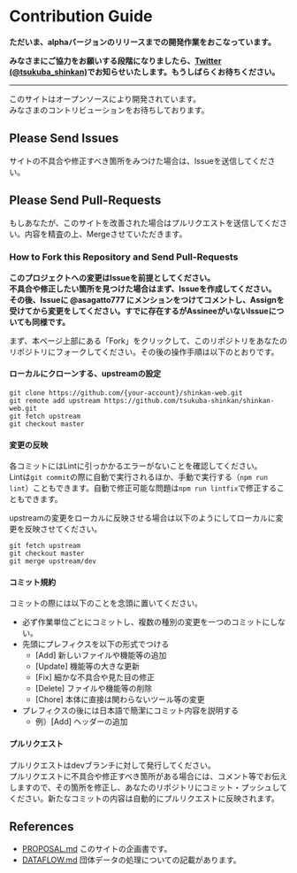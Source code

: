 # Contribution Guide

**ただいま、alphaバージョンのリリースまでの開発作業をおこなっています。**

**みなさまにご協力をお願いする段階になりましたら、[Twitter (@tsukuba_shinkan)](https://twitter.com/tsukuba_shinkan)でお知らせいたします。もうしばらくお待ちください。**

---

このサイトはオープンソースにより開発されています。  
みなさまのコントリビューションをお待ちしております。

## Please Send Issues
サイトの不具合や修正すべき箇所をみつけた場合は、Issueを送信してください。

## Please Send Pull-Requests
もしあなたが、このサイトを改善された場合はプルリクエストを送信してください。内容を精査の上、Mergeさせていただきます。
### How to Fork this Repository and Send Pull-Requests
**このプロジェクトへの変更はIssueを前提としてください。  
不具合や修正したい箇所を見つけた場合はまず、Issueを作成してください。  
その後、Issueに @asagatto777 にメンションをつけてコメントし、Assignを受けてから変更をしてください。すでに存在するがAssineeがいないIssueについても同様です。**  


まず、本ページ上部にある「Fork」をクリックして、このリポジトリをあなたのリポジトリにフォークしてください。その後の操作手順は以下のとおりです。

#### ローカルにクローンする、upstreamの設定
```console
git clone https://github.com/{your-account}/shinkan-web.git
git remote add upstream https://github.com/tsukuba-shinkan/shinkan-web.git
git fetch upstream
git checkout master
```

#### 変更の反映
各コミットにはLintに引っかかるエラーがないことを確認してください。  
Lintは`git commit`の際に自動で実行されるほか、手動で実行する（`npm run lint`）こともできます。自動で修正可能な問題は`npm run lintfix`で修正することもできます。

upstreamの変更をローカルに反映させる場合は以下のようにしてローカルに変更を反映させてください。
```console
git fetch upstream
git checkout master
git merge upstream/dev
```

#### コミット規約
コミットの際には以下のことを念頭に置いてください。
- 必ず作業単位ごとにコミットし、複数の種別の変更を一つのコミットにしない。
- 先頭にプレフィクスを以下の形式でつける
    - \[Add\] 新しいファイルや機能等の追加
    - \[Update\] 機能等の大きな更新
    - \[Fix\] 細かな不具合や見た目の修正
    - \[Delete\] ファイルや機能等の削除
    - \[Chore\] 本体に直接は関わらないツール等の変更
- プレフィクスの後には日本語で簡潔にコミット内容を説明する
    - 例）\[Add\] ヘッダーの追加

#### プルリクエスト
プルリクエストはdevブランチに対して発行してください。  
プルリクエストに不具合や修正すべき箇所がある場合には、コメント等でお伝えしますので、その箇所を修正し、あなたのリポジトリにコミット・プッシュしてください。新たなコミットの内容は自動的にプルリクエストに反映されます。

## References
- [PROPOSAL.md](PROPOSAL.md) このサイトの企画書です。
- [DATAFLOW.md](/DATAFLOW.md) 団体データの処理についての記載があります。